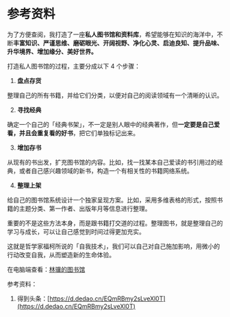 # 参考资料

为了方便查阅，我打造了一座**私人图书馆和资料库**，希望能够在知识的海洋中，不断**丰富知识、严谨思维、磨砺眼光、开阔视野、净化心灵、启迪良知、提升品味、升华境界、增加缘分、美好世界。**

打造私人图书馆的过程，主要分成以下 4 个步骤：

1. **盘点存货**

整理自己的所有书籍，并给它们分类，以便对自己的阅读领域有一个清晰的认识。

2. **寻找经典**

确定一个自己的「经典书架」，不一定是别人眼中的经典著作，但**一定要是自己爱看，并且会重复看的好书**，把它们单独标记出来。

3. **增加存书**

从现有的书出发，扩充图书馆的内容。比如，找一找某本自己爱读的书引用过的经典，或者自己感兴趣领域的新书，构造一个有相关性的书籍网络系统。

4. **整理上架**

给自己的图书馆系统设计一个独家呈现方案。比如，采用多维表格的形式，按照书籍的主题分类、第一作者、出版年月等信息进行整理。

重要的不是这些方法本身，而是跟书籍打交道的过程。整理图书，就是整理自己的学习与成长，可以让自己感觉到时间过得更加充实。

这就是哲学家福柯所说的「自我技术」，我们可以自己对自己施加影响，用微小的行动改变自我，从而塑造新的生命体验。

在电脑端查看：[林骥的图书馆](https://shujufuneng.feishu.cn/wiki/SV7SwtKkRivmJAkNYJlcS1Ctnw5?table=tblU0mjeVbfZV2Fh&view=vewW3bUOVg)

参考资料：

1. 得到头条：[https://d.dedao.cn/EQmRBmy2sLveXl0T](https://d.dedao.cn/EQmRBmy2sLveXl0T)
